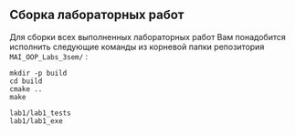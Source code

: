 ## Сборка лабораторных работ
Для сборки всех выполненных лабораторных работ Вам понадобится исполнить следующие команды из корневой папки репозитория `MAI_OOP_Labs_3sem/` :

```
mkdir -p build
cd build
cmake ..
make

lab1/lab1_tests 
lab1/lab1_exe 
```
